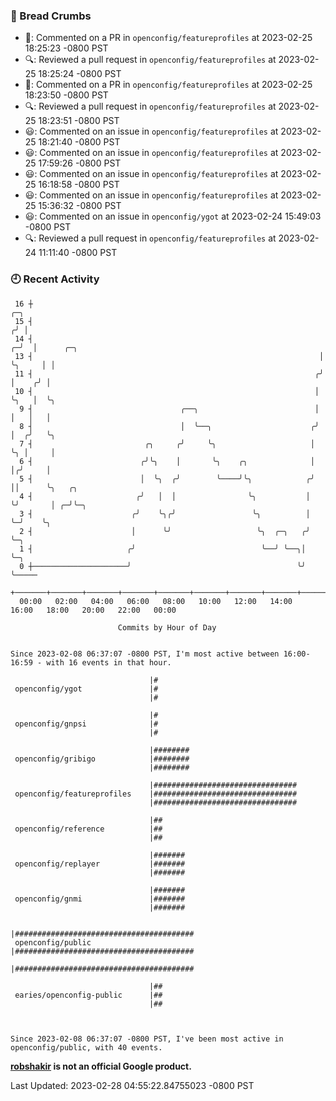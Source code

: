 ### 🍞 Bread Crumbs

 * 💬: Commented on a PR in  `openconfig/featureprofiles` at 2023-02-25 18:25:23 -0800 PST
 * 🔍: Reviewed a pull request in  `openconfig/featureprofiles` at 2023-02-25 18:25:24 -0800 PST
 * 💬: Commented on a PR in  `openconfig/featureprofiles` at 2023-02-25 18:23:50 -0800 PST
 * 🔍: Reviewed a pull request in  `openconfig/featureprofiles` at 2023-02-25 18:23:51 -0800 PST
 * 😃: Commented on an issue in `openconfig/featureprofiles` at 2023-02-25 18:21:40 -0800 PST
 * 😃: Commented on an issue in `openconfig/featureprofiles` at 2023-02-25 17:59:26 -0800 PST
 * 😃: Commented on an issue in `openconfig/featureprofiles` at 2023-02-25 16:18:58 -0800 PST
 * 😃: Commented on an issue in `openconfig/featureprofiles` at 2023-02-25 15:36:32 -0800 PST
 * 😃: Commented on an issue in `openconfig/ygot` at 2023-02-24 15:49:03 -0800 PST
 * 🔍: Reviewed a pull request in  `openconfig/featureprofiles` at 2023-02-24 11:11:40 -0800 PST

### 🕘 Recent Activity
```
 16 ┼                                                                   ╭─╮
 15 ┤                                                                  ╭╯ │
 14 ┤                                                                ╭─╯  │      ╭─╮
 13 ┤                                                                │    ╰╮     │ │
 11 ┤                                                               ╭╯     │    ╭╯ │
 10 ┤                                                               │      ╰╮   │  ╰╮
  9 ┤                                 ╭──╮                          │       │   │   │
  8 ┤                                 │  ╰──╮                      ╭╯       │  ╭╯   ╰╮
  7 ┤                         ╭╮     ╭╯     ╰╮                     │        ╰╮ │     │
  6 ┤                        ╭╯╰╮    │       ╰╮    ╭╮              │         │╭╯     │
  5 ┤                        │  ╰╮  ╭╯        ╰────╯╰╮            ╭╯         ││      ╰╮   ╭╮
  4 ┤                       ╭╯   │  │                ╰╮           │          ╰╯       │ ╭─╯╰─╮
  3 ┤                      ╭╯    ╰╮╭╯                 ╰╮          │                   ╰─╯    ╰╮
  2 ┤                      │      ╰╯                   ╰╮  ╭─╮   ╭╯                           ╰─╮
  1 ┤                     ╭╯                            ╰──╯ ╰──╮│                              ╰─╮
  0 ┼─────────────────────╯                                     ╰╯                                ╰─────
    +───────+───────+───────+───────+───────+───────+───────+───────+───────+───────+───────+───────+────
  00:00   02:00   04:00   06:00   08:00   10:00   12:00   14:00   16:00   18:00   20:00   22:00   00:00   

						Commits by Hour of Day


Since 2023-02-08 06:37:07 -0800 PST, I'm most active between 16:00-16:59 - with 16 events in that hour.

```



```
                               |#
 openconfig/ygot               |#
                               |#

                               |#
 openconfig/gnpsi              |#
                               |#

                               |########
 openconfig/gribigo            |########
                               |########

                               |################################
 openconfig/featureprofiles    |################################
                               |################################

                               |##
 openconfig/reference          |##
                               |##

                               |#######
 openconfig/replayer           |#######
                               |#######

                               |#######
 openconfig/gnmi               |#######
                               |#######

                               |########################################
 openconfig/public             |########################################
                               |########################################

                               |##
 earies/openconfig-public      |##
                               |##



Since 2023-02-08 06:37:07 -0800 PST, I've been most active in openconfig/public, with 40 events.

```
**[robshakir](mailto:robjs@google.com) is not an official Google product.**  


Last Updated: 2023-02-28 04:55:22.84755023 -0800 PST

